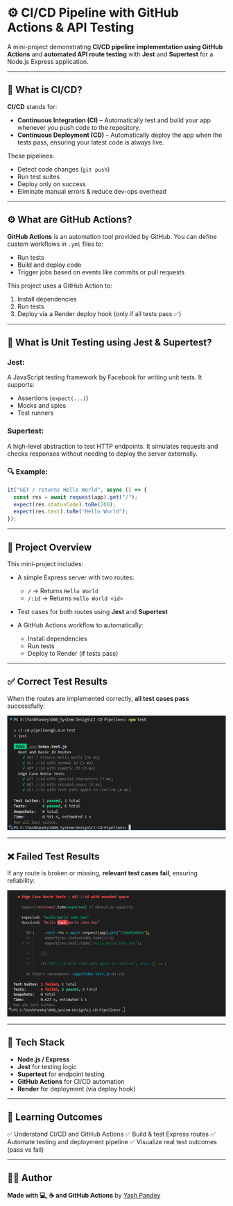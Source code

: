 # ⚙️ CI/CD Pipeline with GitHub Actions & API Testing

A mini-project demonstrating **CI/CD pipeline implementation using GitHub Actions** and **automated API route testing** with **Jest** and **Supertest** for a Node.js Express application.

---

## 📌 What is CI/CD?

**CI/CD** stands for:

- **Continuous Integration (CI)** – Automatically test and build your app whenever you push code to the repository.
- **Continuous Deployment (CD)** – Automatically deploy the app when the tests pass, ensuring your latest code is always live.

These pipelines:

- Detect code changes (`git push`)
- Run test suites
- Deploy only on success
- Eliminate manual errors & reduce dev-ops overhead

---

## ⚙️ What are GitHub Actions?

**GitHub Actions** is an automation tool provided by GitHub. You can define custom workflows in `.yml` files to:

- Run tests
- Build and deploy code
- Trigger jobs based on events like commits or pull requests

This project uses a GitHub Action to:

1. Install dependencies
2. Run tests
3. Deploy via a Render deploy hook (only if all tests pass ✅)

---

## 🧪 What is Unit Testing using Jest & Supertest?

### **Jest**:

A JavaScript testing framework by Facebook for writing unit tests. It supports:

- Assertions (`expect(...)`)
- Mocks and spies
- Test runners

### **Supertest**:

A high-level abstraction to test HTTP endpoints. It simulates requests and checks responses without needing to deploy the server externally.

### 🔍 Example:

```js
it("GET / returns Hello World", async () => {
  const res = await request(app).get("/");
  expect(res.statusCode).toBe(200);
  expect(res.text).toBe("Hello World");
});
```

---

## 🚀 Project Overview

This mini-project includes:

- A simple Express server with two routes:

  - `/` → Returns `Hello World`
  - `/:id` → Returns `Hello World <id>`

- Test cases for both routes using **Jest** and **Supertest**
- A GitHub Actions workflow to automatically:

  - Install dependencies
  - Run tests
  - Deploy to Render (if tests pass)

---

## ✅ Correct Test Results

When the routes are implemented correctly, **all test cases pass** successfully:

![Correct Tests](./asserts/Correct-Test-Results.png)

---

## ❌ Failed Test Results

If any route is broken or missing, **relevant test cases fail**, ensuring reliability:

![Wrong Tests](./asserts/Wrong-Test-Results.png)

---

## 📁 Tech Stack

- **Node.js / Express**
- **Jest** for testing logic
- **Supertest** for endpoint testing
- **GitHub Actions** for CI/CD automation
- **Render** for deployment (via deploy hook)

---

## 🧠 Learning Outcomes

✅ Understand CI/CD and GitHub Actions
✅ Build & test Express routes
✅ Automate testing and deployment pipeline
✅ Visualize real test outcomes (pass vs fail)

---

## 🧑‍🎓 Author

**Made with 💻, ☕ and GitHub Actions** by [Yash Pandey](https://github.com/YashPandey-dev)
